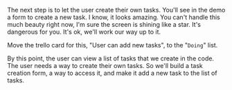 The next step is to let the user create their own tasks. You'll see in the demo a form to create a new task. I know, it looks amazing. You can't handle this much beauty right now, I'm sure the screen is shining like a star. It's dangerous for you. It's ok, we'll work our way up to it.

Move the trello card for this, "User can add new tasks", to the "`Doing`" list.

By this point, the user can view a list of tasks that we create in the code. The user needs a way to create their own tasks. So we'll build a task creation form, a way to access it, and make it add a new task to the list of tasks.

